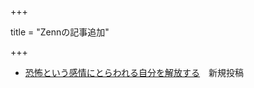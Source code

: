 +++

title = "Zennの記事追加"

+++

- [恐怖という感情にとらわれる自分を解放する](https://zenn.dev/sakai_nako/articles/release-black-white-fear)　新規投稿
